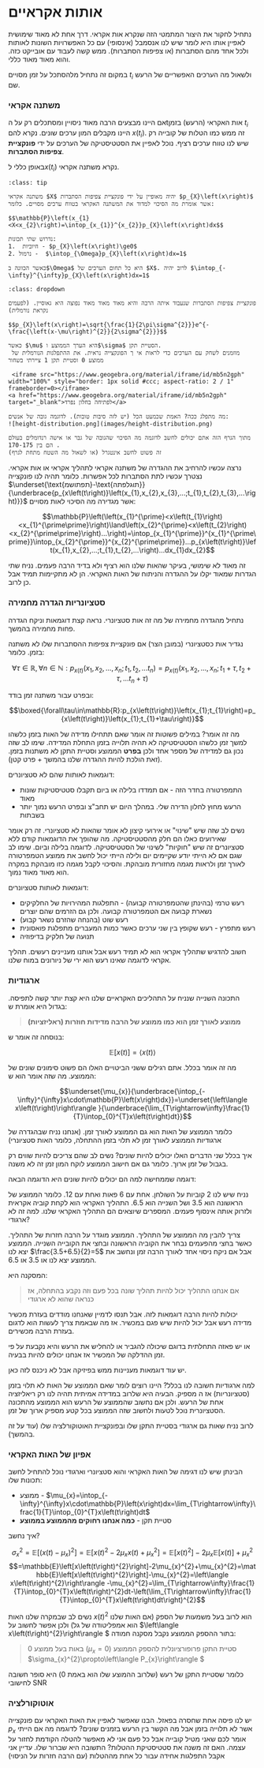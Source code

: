 # אותות אקראיים

נתחיל לחקור את היצור המתמטי הזה שנקרא אות אקראי.
דרך אחת לא מאוד שימושית לאפיין אותו היא לומר שיש לנו אנסמבל (אינסופי) עם כל 
האפשרויות השונות לאותות ולכל אחד מהם הסתברות (או צפיפות הסתברות). ממש קשה
לעבוד עם אובייקט כזה. והוא מאוד מאוד כללי.

במקום זה נתחיל מלהסתכל על זמן מסויים $t_{i}$ ולשאול מה הערכים האפשריים של הרעש שם.

### משתנה אקראי

אם היינו מבצעים הרבה מאוד ניסויין ומסתכלים רק על הtאות האקראי (הרעש) בזמן $t_{i}$ היינו מקבלים המון
ערכים שונים. נקרא להם $x\left(t_{i}\right)$. זה ממש כמו הטלות של קובייה רק שיש לנו טווח ערכים רציף.
נוכל לאפיין את הסטטיסטיקה של הערכים על ידי **פונקציית צפיפות הסתברות**. 

באופן כללי ל$x\left(t_{i}\right)$ נקרא משתנה אקראי.

```{admonition} מה זה פונקציית צפיפות הסתברות?
:class: tip

משתנה אקראי $X$ יהיה מאופיין על ידי פונקציית צפיפות הסתברות $p_{X}\left(x\right)$
אשר אומרת מה הסיכוי למדוד את המשתנה האקראי בטווח ערכים מסויים. כלומר:

$$\mathbb{P}\left(x_{1}<X<x_{2}\right)=\intop_{x_{1}}^{x_{2}}p_{X}\left(x\right)dx$$

נדרוש שתי תכונות:
1.  חיוביות - $p_{X}\left(x\right)\ge0$
2. נרמול -  $\intop_{\Omega}p_{X}\left(x\right)dx=1$

כאשר הכוונה ב$\Omega$ היא כל תחום הערכים של $X$. לרוב יהיה $\intop_{-\infty}^{\infty}p_{X}\left(x\right)dx=1$

```

```{admonition} דוגמא - התפלגות נורמלית
:class: dropdown

פונקציית צפיפות הסתברות שנעבוד איתה הרבה והיא מאוד מאוד מאוד נפוצה היא גאוסיין. (לפעמים נקראת נורמלית)

$$p_{X}\left(x\right)=\sqrt{\frac{1}{2\pi\sigma^{2}}}e^{-\frac{\left(x-\mu\right)^{2}}{2\sigma^{2}}}$$

כאשר $\mu$ היא הערך הממוצע ו$\sigma$ הסטיית תקן.
 מוזמנים לשחק עם הערכים כדי לראות אי ך הפונקצייה נראית. את ההתפלגות הנורמלית של ממוצע 0 וסטיית תקן 1 ציירתי בשחור
 
 <iframe src="https://www.geogebra.org/material/iframe/id/mb5n2gph" width="100%" style="border: 1px solid #ccc; aspect-ratio: 2 / 1" frameborder=0></iframe>
<a href="https://www.geogebra.org/material/iframe/id/mb5n2gph" target="_blank">לפתיחה בחלון נפרד</a>

מה מתפלג ככה? האמת שכמעט הכל (יש לזה סיבות טובות). לדוגמה גובה של אנשים:
![height-distribution.png](images/height-distribution.png)

מתוך הגרף הזה אתם יכולים לחשב לדוגמה מה הסיכוי שהגובה של גבר או אישה רנדומלים בעולם הם בין 170-175 .
זה פשוט לחשב אינטגרל (או לשאול מה השטח מתחת לגרף)

```

נרצה עכשיו להרחיב את ההגדרה של משתנה אקראי לתהליך אקראי או אות אקראי.
נצטרך עכשיו לתת הסתברות לכל אפשרות. כלומר תהיה לנו פונקצייה $\underset{\text{תפתושמ}-\text{תוגלפתה}}{\underbrace{p_{x\left(t\right)}\left(x_{1},x_{2},x_{3},...;t_{1},t_{2},t_{3},...\right)}}$
אשר מגדירה מה הסיכוי לאות מסויים:

$$\mathbb{P}\left(\left(x_{1}^{\prime}<x\left(t_{1}\right)<x_{1}^{\prime\prime}\right)\land\left(x_{2}^{\prime}<x\left(t_{2}\right)<x_{2}^{\prime\prime}\right)...\right)=\intop_{x_{1}^{\prime}}^{x_{1}^{\prime\prime}}\intop_{x_{2}^{\prime}}^{x_{2}^{\prime\prime}}...p_{x\left(t\right)}\left(x_{1},x_{2},...;t_{1},t_{2},...\right)...dx_{1}dx_{2}$$

זה מאוד לא שימושי, בעיקר שהאות שלנו הוא רציף ולא בדיד הרבה פעמים. נניח שתי הגדרות שמאוד
יקלו על ההגדרה והניתוח של האות האקראי. הן לא מתקיימות תמיד אבל כן לרוב.

### סטציונריות הגדרה מחמירה
נתחיל מהגדרה מחמירה של מה זה אות סטציונרי. נראה קצת דוגמאות וניקח הגדרה פחות מחמירה בהמשך.

נגדיר אות כסטציונרי (במובן הצר) אם פונקציית צפיפות ההסתברות שלו לא משתנה בזמן. כלומר:

$$\forall\tau\in\mathbb{R},\forall n\in\mathbb{N}:p_{x\left(t\right)}\left(x_{1},x_{2},...,x_{n};t_{1},t_{2},...t_{n}\right)=p_{x\left(t\right)}\left(x_{1},x_{2},...,x_{n};t_{1}+\tau,t_{2}+\tau,...t_{n}+\tau\right)$$

ובפרט עבור משתנה זמן בודד:

$$\boxed{\forall\tau\in\mathbb{R}:p_{x\left(t\right)}\left(x_{1};t_{1}\right)=p_{x\left(t\right)}\left(x_{1};t_{1}+\tau\right)}$$

מה זה אומר? במילים פשוטות זה אומר שאם תתחילו מדידה של האות בזמן כלשהו למשך זמן כלשהו הסטטיסטיקה
לא תהיה תלוייה בזמן התחלת המדידה.  שימו לב שזה נכון גם למדידה של מספר אחד ולכן **בפרט** הממוצע וסטיית
התקן לא משתנות בזמן. (זאת הולכת להיות ההגדרה שלנו בהמשך + פרט קטן).

דוגמאות לאותות שהם לא סטציונרים:
* התמפרטורה בחדר הזה - אם תמדדו בלילה או ביום תקבלו סטטיסטיקות שונות מאוד
* הרעש מחוץ לחלון הדירה שלי. במהלך היום יש תחב"צ ובפרט הרעש נמוך יותר בשבתות

נשים לב שזה שיש "שינוי" או אירועי קיצון לא אומר שהאות לא סטציונרי. זה רק
אומר שאירועים כאלו הם חלק מהסטטיסטיקה. מה שהופך את הדוגמאות קודם ללא
סטציונרים זה שיש "חוקיות" לשינוי של הסטטיסטיקה. לדוגמה בלילה וביום.
שימו לב שגם אם לא הייתי יודע שקיימים יום ולילה הייתי יכול
לחשב את ממוצע הטמפרטורה לאורך זמן ולראות מגמה מחזורית מובהקת.
והסיכוי לקבל מגמה כזו מובהקת במקרה הוא מאוד מאוד נמוך.

דוגמאות לאותות סטציונרים:
* רעש טרמי (בהינתן שהטמפרטורה קבועה) - התפלגות המהירויות של החלקיקים נשארת קבועה אם הטמפרטורה קבועה. ולכן גם הזרמים שהם יוצרים
* רעש שוט (בהנחה שהזרם נשאר קבוע)
* רעש מתפרץ - רעש שקופץ בין שני ערכים כאשר כמות המעברים מתפלגת פואסונית
* תנועה של חלקיק בדיפוזיה

חשוב להדגיש שתהליך אקראי הוא לא תמיד רעש אבל אותנו מעניינים רעשים. תהליך אקראי לדוגמה
שאינו רעש הוא ירי של ניורונים במוח שלנו.

### ארגודיות

התכונה השנייה שנניח על התהליכים האקראיים שלנו היא קצת יותר קשה לתפיסה.
בגדול היא אומרת ש:

> **ממוצע לאורך זמן הוא כמו ממוצע של הרבה מדידות חוזרות (ראליזציות)**

בנוסחה זה אומר ש:

$$\mathbb{E}\left[x\left(t\right)\right]=\left\langle x\left(t\right)\right\rangle $$

מה זה אומר בכלל. אתם רגילים ששני הביטויים האלו הם פשוט סימונים
שונים של הממוצע. מה שזה אומר הוא ש:

$$\underset{\mu_{x}}{\underbrace{\intop_{-\infty}^{\infty}x\cdot\mathbb{P}\left(x\right)dx}}=\underset{\left\langle x\left(t\right)\right\rangle }{\underbrace{\lim_{T\rightarrow\infty}\frac{1}{T}\intop_{0}^{T}x\left(t\right)dt}}$$

כלומר הממוצע של האות הוא גם הממוצע לאורך זמן.
(אנחנו נניח שבהגדרה של ארגודיות הממוצע לאורך זמן לא תלוי בזמן ההתחלה, 
כלומר האות סטציונרי)

איך בכלל שני הדברים האלו יכולים להיות שונים?
נשים לב שהם צריכים להיות שווים רק בגבול של זמן ארוך. כלומר
גם אם חישוב הממוצע לוקח המון זמן זה לא משנה.

דוגמה שממחישה למה הם יכולים להיות שונים היא הדוגמה הבאה:

נניח שיש לנו 2 קוביות על השולחן. אחת עם 6 פאות ואחת עם 12.
כלומר הממוצע של הראשונה הוא 3.5 ושל השנייה הוא 6.5.
התהליך האקראי הוא לקחת קוביה אקראית ולזרוק אותה אינסוף פעמים.
המספרים שיוצאים הם התהליך האקראי שלנו.
למה זה לא ארגודי?

צריך להבין מה הממוצע של התהליך. הממוצע מוגדר על הרבה חזרות של התהליך.
כאשר בחצי מהפעמים נבחר את הקוביה הראשונה ובחצי את הקובייה השנייה.
הממוצע יצא לנו $\frac{3.5+6.5}{2}=5$ אבל אם ניקח ניסוי אחד
לאורך הרבה זמן ונחשב את הממוצע יצא לנו או $3.5$ או $6.5$.

המסקנה היא:

> אם אנחנו התהליך יכול להיות תהליך שונה בכל פעם וזה נקבע בהתחלה, אז כנראה שהוא לא ארגודי

יכולות להיות הרבה דוגמאות לזה. אבל תנסו לדמיין שאנחנו מודדים בעזרת מכשיר מדידה רעש
אבל יכול להיות שיש פגם במכשיר. אז מה שבאמת צריך לעשות הוא לדגום בעזרת הרבה מכשירים.

או יש פאזה התחלתית בדוגם שיכולה להגביר או להחליש את הרעש והיא נקבעת על פי זמן
ההדלקה של המכשיר אז אנחנו יכולים להיות בבעיה.

יש עוד דוגמאות מעניינות ממש בפיזיקה אבל לא ניכנס לזה כאן.

למה ארגודיות חשובה לנו בכלל? היינו רוצים לומר שאם הממוצע של האות
לא תלוי בזמן (סטציונריות) אז ה מספיק.
הבעיה היא שלרוב במדידה אמיתית תהיה לנו רק ריאליזציה אחת של הרעש.
ולכן אם נחשוב שהממוצע של הרעש הוא הממוצע מהתכונה הסטציונרית
נוכל לטעות ולחשוב שזה הממוצע בכל קטע מספיק ארוך של זמן.

לרוב נניח שאות גם ארגודי בסטיית התקן שלו ובפונקציית האוטוקורלציה שלו (עוד על זה בהמשך).

### אפיון של האות האקראי

הבינתן שיש לנו דגימה של האות האקראי והוא סטציונרי וארגודי נוכל להתחיל לחשב
תכונות שלו:

* ממוצע - $\mu_{x}=\intop_{-\infty}^{\infty}x\cdot\mathbb{P}\left(x\right)dx=\lim_{T\rightarrow\infty}\frac{1}{T}\intop_{0}^{T}x\left(t\right)dt$
* סטיית תקן - **כמה אנחנו רחוקים מהממוצע בממוצע**

איך נחשב?

$$\sigma_{x}^{2}=\mathbb{E}\left[\left(x\left(t\right)-\mu_{x}\right)^{2}\right]=\mathbb{E}\left[x\left(t\right)^{2}-2\mu_{x}x\left(t\right)+\mu_{x}^{2}\right]=\mathbb{E}\left[x\left(t\right)^{2}\right]-2\mu_{x}\mathbb{E}\left[x\left(t\right)\right]+\mu_{x}^{2}$$
$$=\mathbb{E}\left[x\left(t\right)^{2}\right]-2\mu_{x}^{2}+\mu_{x}^{2}=\mathbb{E}\left[x\left(t\right)^{2}\right]-\mu_{x}^{2}=\left\langle x\left(t\right)^{2}\right\rangle -\mu_{x}^{2}=\lim_{T\rightarrow\infty}\frac{1}{T}\intop_{0}^{T}x\left(t\right)^{2}dt-\left(\lim_{T\rightarrow\infty}\frac{1}{T}\intop_{0}^{T}x\left(t\right)dt\right)^{2}$$

נשים לב שבמקרה שלנו האות $x\left(t\right)^{2}$ הוא לרוב בעל משמעות של הספק (אם האות שלנו הוא אמפליטודה של גל)
ולכן אפשר לחשוב על $\left\langle x\left(t\right)^{2}\right\rangle $ בתור ההספק הממוצע
נקבל מסקנה חמודה:

> באות בעל ממוצע 0 ($\mu_{x}=0$) סטיית התקן פרופורציונלית להספק הממוצע $\sigma_{x}^{2}\propto\left\langle P_{x}\right\rangle $

כלומר שסטיית התקן של רעש (שלרוב ההמוצע שלו הוא באמת 0) היא סופר חשובה לחישובי SNR

### אוטוקורלציה

יש לנו פיסה אחת שחסרה בפאזל. הבנו שאפשר לאפיין את האות האקראי עם פונקצייה $p_{x}$ אשר לא תלוייה בזמן
אבל מה הקשר בין הרעש בזמנים שונים? 
לדוגמה מה אם הייתי אומר לכם שאני מטיל קובייה אבל כל פעם אני לא מאפשר 
להטלה הקודמת לחזור על עצמה.
האם זה משנה את סטטיסטיקת ההטלות?
התשובה היא שברור שלו. עדיין אני אקבל התפלגות אחידה עבור
כל אחת מההטלות (עם הרבה חזרות על הניסוי)






